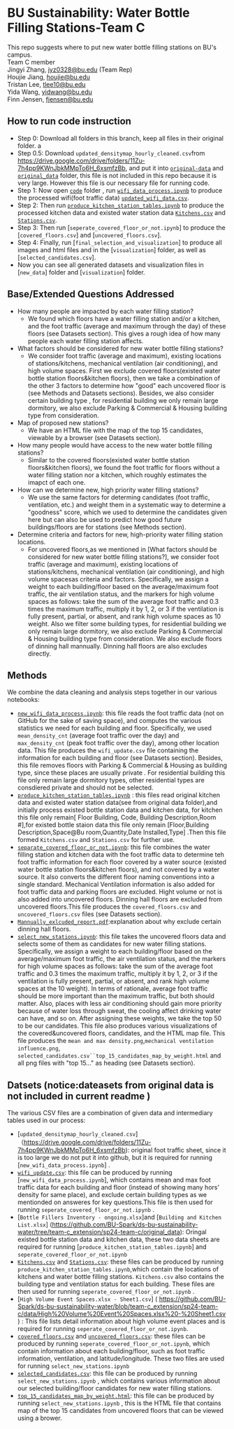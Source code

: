 # BU Sustainability: Water Bottle Filling Stations-Team C
This repo suggests where to put new water bottle filling stations on BU's campus.<br>
Team C member<br>
Jingyi Zhang, jyz0328@bu.edu (Team Rep)<br>
Houjie Jiang, houjie@bu.edu<br>
Tristan Lee, tlee10@bu.edu<br>
Yida Wang, yidwang@bu.edu<br>
Finn Jensen, fjensen@bu.edu


## How to run code instruction
- Step 0: Download all folders in this branch, keep all files in their original folder. a
- Step 0.5: Download `updated_densitymap_hourly_cleaned.csv`from https://drive.google.com/drive/folders/11Zu-7h4pp9KWnJbkMMpTo6H_6xsmfzBb, and put it into [`original-data`](https://github.com/BU-Spark/ds-bu-sustainability-water/tree/team-c_extension/sp24-team-c/code) and [`original_data`](https://github.com/BU-Spark/ds-bu-sustainability-water/tree/team-c_extension/sp24-team-c/original_data) folder, this file is not included in this repo because it is very large. However this file is our necessary file for running code.
- Step 1: Now open [`code`](https://github.com/BU-Spark/ds-bu-sustainability-water/tree/team-c_extension/sp24-team-c/code) folder , run [`wifi_data_process.ipynb`](https://github.com/BU-Spark/ds-bu-sustainability-water/blob/team-c_extension/sp24-team-c/code/wifi_data_process.ipynb) to produce the  processed wifi(foot traffic data) [`updated_wifi_data.csv`](https://github.com/BU-Spark/ds-bu-sustainability-water/blob/team-c_extension/sp24-team-c/new_data/updated_wifi_data.csv).
- Step 2: Then run [`produce_kitchen_station_tables.ipynb`](https://github.com/BU-Spark/ds-bu-sustainability-water/blob/team-c_extension/sp24-team-c/code/produce_kitchen_station_tables.ipynb) to produce the processed kitchen data and existed water station data [`Kitchens.csv`](https://github.com/BU-Spark/ds-bu-sustainability-water/blob/team-c_extension/sp24-team-c/new_data/Kitchens.csv) and [`Stations.csv`](https://github.com/BU-Spark/ds-bu-sustainability-water/blob/team-c_extension/sp24-team-c/new_data/Stations.csv).
- Step 3: Then run [`seperate_covered_floor_or_not.ipynb`] to produce the [`covered_floors.csv`] and [`uncovered_floors.csv`].
- Step 4: Finally, run [`final_selection_and_visualization`] to produce all images and html files and  in the [`visualization`] folder, as well as [`selected_candidates.csv`].
- Now you can see all generated datasets and visualization files in [`new_data`] folder and [`visualization`] folder.
 
## Base/Extended Questions Addressed
- How many people are impacted by each water filling station?
  - We found which floors have a water filling station and/or a kitchen, and the foot traffic (average and maximum through the day) of these floors (see Datasets section). This gives a rough idea of how many people each water filling station affects.
- What factors should be considered for new water bottle filling stations?
  - We consider foot traffic (average and maximum), existing locations of stations/kitchens, mechanical ventilation (air conditioning), and high volume spaces. First we exclude covered floors(existed water bottle station floors&kitchen floors), then we take a combination of the other 3 factors to determine how "good" each uncovered floor is (see Methods and Datasets sections). Besides, we also consider certain building type , for residential building we only remain large dormitory, we also exclude Parking & Commercial & Housing building type from consideration.
- Map of proposed new stations?
  - We have an HTML file with the map of the top 15 candidates, viewable by a browser (see Datasets section).
- How many people would have access to the new water bottle filling stations?
  - Similar to the covered floors(existed water bottle station floors&kitchen floors), we found the foot traffic for floors without a water filling station nor a kitchen, which roughly estimates the imapct of each one.
- How can we determine new, high priority water filling stations?
  - We use the same factors for determing candidates (foot traffic, ventilation, etc.) and weight them in a systematic way to determine a "goodness" score, which we used to determine the candidates given here but can also be used to predict how good future buildings/floors are for stations (see Methods section).
- Determine criteria and factors for new, high-priority water filling station locations.
  - For uncovered floors,as we mentioned in [What factors should be considered for new water bottle filling stations?], we consider foot traffic (average and maximum), existing locations of stations/kitchens, mechanical ventilation (air conditioning), and high volume spacesas criteria and factors. Specifically, we assign a weight to each building/floor based on the average/maximum foot traffic, the air ventilation status, and the markers for high volume spaces as follows: take the sum of the average foot traffic and 0.3 times the maximum traffic, multiply it by 1, 2, or 3 if the ventilation is fully present, partial, or absent, and rank high volume spaces as 10 weight. Also we filter some building types, for residential building we only remain large dormitory, we also exclude Parking & Commercial & Housing building type from consideration. We also exclude floors of dinning hall mannually. Dinning hall floors are also excludes directly.

## Methods
We combine the data cleaning and analysis steps together in our various notebooks:
- [`new_wifi_data_process.ipynb`](https://github.com/BU-Spark/ds-bu-sustainability-water/blob/team-c_extension/sp24-team-c/data/new_wifi_data_process.ipynb): this file reads the foot traffic data (not on GitHub for the sake of saving space), and computes the various statistics we need for each building and floor. Specifically, we used `mean_density_cnt` (average foot traffic over the day) and `max_density_cnt` (peak foot traffic over the day), among other location data. This file produces the `wifi_update.csv` file containing the information for each building and floor (see Datasets section). Besides, this file removes floors with Parking & Commercial & Housing as building type, since these places are usually private . For  residential building this file only remain large dormitory types, other residential types are consdiered private and should not be selected.
- [`produce_kitchen_station_tables.ipynb`](https://github.com/BU-Spark/ds-bu-sustainability-water/blob/team-c_extension/sp24-team-c/data/produce_kitchen_station_tables.ipynb) : this files read original kitchen data and existed water station data(see from original data folder),and initially process existed bottle station data and kitchen data, for kitchen this file only remain[ Floor	Building, Code,	Building Description,Room #],for existed bottle staion data this file only remain [Floor,Building Description,Space@Bu room,Quantity,Date Installed,Type] .Then this file formed `Kitchens.csv` and `Stations.csv` for further use.
- [`separate_covered_floor_or_not.ipynb`](https://github.com/BU-Spark/ds-bu-sustainability-water/blob/team-c_extension/sp24-team-c/data/seperate_covered_floor_or_not.ipynb): this file combines the water filling station and kitchen data with the foot traffic data to determine teh foot traffic information for each floor covered by a water source (existed water bottle station floors&kitchen floors), and not covered by a water source. It also converts the different floor naming conventions into a single standard. Mechanical Ventilation information is also added for foot traffic data and parking floors are excluded. Hight volume or not is also added into uncovered floors. Dinning hall floors are excluded from uncovered floors.This file produces the `covered_floors.csv` and `uncovered_floors.csv` files (see Datasets section).
- [`Mannually_exlcuded_report.pdf`](https://github.com/BU-Spark/ds-bu-sustainability-water/blob/team-c_extension/sp24-team-c/data/Mannually_exlcuded_report.pdf):explanation about why exclude certain dinning hall floors.
- [`select_new_stations.ipynb`](https://github.com/BU-Spark/ds-bu-sustainability-water/blob/team-c_extension/sp24-team-c/data/select_new_stations.ipynb): this file takes the uncovered floors data and selects some of them as candidates for new water filling stations. Specifically, we assign a weight to each building/floor based on the average/maximum foot traffic, the air ventilation status, and the markers for high volume spaces as follows: take the sum of the average foot traffic and 0.3 times the maximum traffic, multiply it by 1, 2, or 3 if the ventilation is fully present, partial, or absent, and rank high volume spaces at the 10 weight). In terms of rationale, average foot traffic should be more important than the maximum traffic, but both should matter. Also, places with less air conditioning should gain more priority because of water loss through sweat, the cooling affect drinking water can have, and so on. After assigning these weights, we take the top 50 to be our candidates. This file also produces various visualizations of the covered&uncovered floors, candidates, and the HTML map file. This file produces the `mean and max density.png`,`mechanical ventilation influence.png`, `selected_candidates.csv``top_15_candidates_map_by_weight.html` and all png files with "top 15..." as heading (see Datasets section).

## Datsets (notice:dateasets from original data is not included in current readme )
The various CSV files are a combination of given data and intermediary tables used in our process:
- [`updated_densitymap_hourly_cleaned.csv`]（https://drive.google.com/drive/folders/11Zu-7h4pp9KWnJbkMMpTo6H_6xsmfzBb): original foot traffic sheet, since it is too large we do not put it into github, but it is required for running [`new_wifi_data_process.ipynb`] .
- [`wifi_update.csv`](https://github.com/BU-Spark/ds-bu-sustainability-water/blob/team-c_extension/sp24-team-c/data/wifi_update.csv): this file can be produced by running [`new_wifi_data_process.ipynb`], which contains mean and max foot traffic data for each building and floor (instead of showing many hors' density for same place), and exclude certain building types as we mentionded on answeres for key questions.This file is then used for running `seperate_covered_floor_or_not.ipynb` .
- [`Bottle Fillers Inventory - ongoing.xlsx`]and [`Building and Kitchen List.xlsx`]  (https://github.com/BU-Spark/ds-bu-sustainability-water/tree/team-c_extension/sp24-team-c/original_data): Oringal existed bottle station data and kitchen data, these two data sheets are required for running [`produce_kitchen_station_tables.ipynb`] and `seperate_covered_floor_or_not.ipynb`
- [`Kitchens.csv`](https://github.com/BU-Spark/ds-bu-sustainability-water/blob/team-c_extension/sp24-team-c/data/Kitchens.csv) and [`Stations.csv`](https://github.com/BU-Spark/ds-bu-sustainability-water/blob/team-c_extension/sp24-team-c/data/Stations.csv): these files can be produced by running `produce_kitchen_station_tables.ipynb`,which contain the locations of kitchens and water bottle filling stations. `Kitchens.csv` also contains the building type and ventilation status for each building. These files are then used for running `seperate_covered_floor_or_not.ipynb` .
- [`High Volume Event Spaces.xlsx - Sheet1.csv`] ( https://github.com/BU-Spark/ds-bu-sustainability-water/blob/team-c_extension/sp24-team-c/data/High%20Volume%20Event%20Spaces.xlsx%20-%20Sheet1.csv ) : This file lists detail information about high volume event places and is required for running `seperate_covered_floor_or_not.ipynb`.
- [`covered_floors.csv`](https://github.com/BU-Spark/ds-bu-sustainability-water/blob/team-c_extension/sp24-team-c/data/covered_floors.csv) and [`uncovered_floors.csv`](https://github.com/BU-Spark/ds-bu-sustainability-water/blob/team-c_extension/sp24-team-c/data/uncovered_floors.csv): these files can be produced by running `seperate_covered_floor_or_not.ipynb`, which contain information about each building/floor, such as foot traffic information, ventilation, and latitude/longitude. These two files are used for running `select_new_stations.ipynb`
- [`selected_candidates.csv`](https://github.com/BU-Spark/ds-bu-sustainability-water/blob/team-c_extension/sp24-team-c/data/selected_candidates.csv): this file can be produced by running `select_new_stations.ipynb` , which contains various information about our selected building/floor candidates for new water filling stations.
- [`top_15_candidates_map_by_weight.html`](https://github.com/BU-Spark/ds-bu-sustainability-water/blob/team-c_extension/sp24-team-c/data/top_15_candidates_map_by_weight.html): this file can be produced by running `select_new_stations.ipynb` , this is the HTML file that contains map of the top 15 candidates from uncovered floors that can be viewed using a brower.
